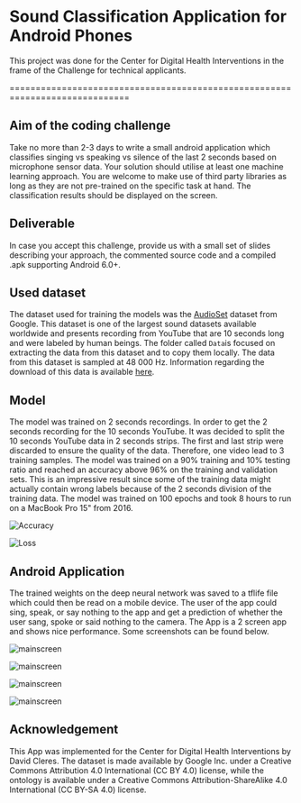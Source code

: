 # Sound Classification Application for Android Phones

This project was done for the Center for Digital Health Interventions 
in the frame of the Challenge for technical applicants.

=============================================================================

## Aim of the coding challenge
Take no more than 2-3 days to write a small android application which classifies singing vs speaking vs silence of the last 2 seconds based on microphone sensor data. Your solution should utilise at least one machine learning approach. You are welcome to make use of third party libraries as long as they are not pre-trained on the specific task at hand. The classification results should be displayed on the screen.

## Deliverable

In case you accept this challenge, provide us with a small set of slides describing your approach, the commented source code and a compiled .apk supporting Android 6.0+.

## Used dataset
The dataset used for training the models was the [AudioSet](https://research.google.com/audioset/) dataset from Google. This dataset is one of the largest sound datasets available worldwide and presents recording from YouTube that are 10 seconds long and were labeled by human beings.
The folder called `Data`is focused on extracting the data from this dataset and to copy them locally. The data from this dataset is sampled at 48 000 Hz. Information regarding the download of this data is available [here](https://research.google.com/audioset/download.html).

## Model
The model was trained on 2 seconds recordings. In order to get the 2 seconds recording for the 10 seconds YouTube. It was decided to split the 10 seconds YouTube data in 2 seconds strips. The first and last strip were discarded to ensure the quality of the data. Therefore, one video lead to 3 training samples.
The model was trained on a 90% training and 10% testing ratio and reached an accuracy above 96% on the training and validation sets. This is an impressive result since some of the training data might actually contain wrong labels because of the 2 seconds division of the training data.
The model was trained on 100 epochs and took 8 hours to run on a MacBook Pro 15" from 2016.

![Accuracy](https://github.com/dcleres/sound_classification_app/blob/master/SoundClassification/Model/saved_models/training_validation_accuracy.png)

![Loss](https://github.com/dcleres/sound_classification_app/blob/master/SoundClassification/Model/saved_models/training_validation_loss_values.png)

## Android Application
The trained weights on the deep neural network was saved to a tflife file which could then be read on a mobile device.
The user of the app could sing, speak, or say nothing to the app and get a prediction of whether the user sang, spoke or said nothing
to the camera. The App is a 2 screen app and shows nice performance. Some screenshots can be found below.

![mainscreen](https://github.com/dcleres/sound_classification_app/blob/master/screenshots/main_screen.png)

![mainscreen](https://github.com/dcleres/sound_classification_app/blob/master/screenshots/recording.png)

![mainscreen](https://github.com/dcleres/sound_classification_app/blob/master/screenshots/inference_done_state.png)

![mainscreen](https://github.com/dcleres/sound_classification_app/blob/master/screenshots/inference_result.png)


## Acknowledgement
This App was implemented for the Center for Digital Health Interventions by David Cleres.
The dataset is made available by Google Inc. under a Creative Commons Attribution 4.0 International (CC BY 4.0) license, while the ontology is available under a Creative Commons Attribution-ShareAlike 4.0 International (CC BY-SA 4.0) license.
